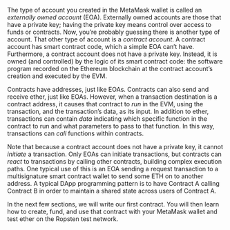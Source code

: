The type of account you created in the MetaMask wallet is called an _externally owned account_ (EOA). Externally owned accounts are those that have a private key; having the private key means control over access to funds or contracts. Now, you’re probably guessing there is another type of account. That other type of account is a _contract account_. A contract account has smart contract code, which a simple EOA can’t have. Furthermore, a contract account does not have a private key. Instead, it is owned (and controlled) by the logic of its smart contract code: the software program recorded on the Ethereum blockchain at the contract account’s creation and executed by the EVM.

Contracts have addresses, just like EOAs. Contracts can also send and receive ether, just like EOAs. However, when a transaction destination is a contract address, it causes that contract to _run_ in the EVM, using the transaction, and the transaction’s data, as its input. In addition to ether, transactions can contain _data_ indicating which specific function in the contract to run and what parameters to pass to that function. In this way, transactions can _call_ functions within contracts.

Note that because a contract account does not have a private key, it cannot _initiate_ a transaction. Only EOAs can initiate transactions, but contracts can _react_ to transactions by calling other contracts, building complex execution paths. One typical use of this is an EOA sending a request transaction to a multisignature smart contract wallet to send some ETH on to another address. A typical DApp programming pattern is to have Contract A calling Contract B in order to maintain a shared state across users of Contract A.

In the next few sections, we will write our first contract. You will then learn how to create, fund, and use that contract with your MetaMask wallet and test ether on the Ropsten test network.
